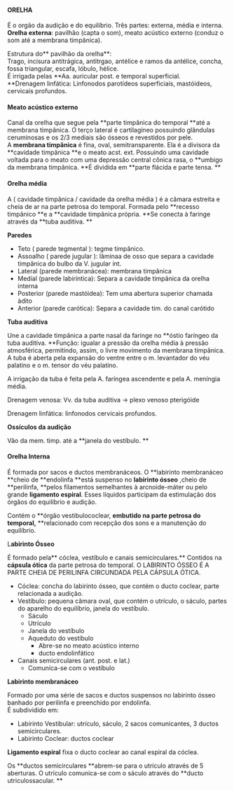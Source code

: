 #### ORELHA

É o orgão da audição e do equilíbrio. Três partes: externa, média e interna.  
**Orelha externa**: pavilhão \(capta o som\), meato acústico externo \(conduz o som até a membrana timpânica\).

Estrutura do** pavilhão da orelha**:  
Trago, incisura antitrágica, antitrgao, antélice e ramos da antélice, concha, fossa triangular, escafa, lóbulo, hélice.  
É irrigada pelas **Aa. auricular post. e temporal superficial.                            
**Drenagem linfática: Linfonodos parotídeos superficiais, mastóideos, cervicais profundos.

#### Meato acústico externo

Canal da orelha que segue pela **parte timpânica do temporal **até a membrana timpânica. O terço lateral é cartilagíneo possuindo glândulas ceruminosas e os 2/3 mediais são ósseos e revestidos por pele.  
A **membrana timpânica** é fina, oval, semitransparente. Ela é a divisora da **cavidade timpânica **e o meato acst. ext. Possuindo uma cavidade voltada para o meato com uma depressão central cônica rasa, o **umbigo da membrana timpânica. **É dividida em **parte flácida e parte tensa. **

#### Orelha média

A \( cavidade timpânica / cavidade da orelha média \) é a câmara estreita e cheia de ar na parte petrosa do temporal. Formada pelo **recesso timpânico **e a **cavidade timpânica própria. **Se conecta à faringe através da **tuba auditiva. **

**Paredes**

* Teto \( parede tegmental \): tegme timpânico.
* Assoalho \( parede jugular \): lâminaa de osso que separa a cavidade timpânica do bulbo da V. jugular int.
* Lateral \(parede membranácea\): membrana timpânica
* Medial \(parede labiríntica\): Separa a cavidade timpânica da orelha interna
* Posterior \(parede mastóidea\): Tem uma abertura superior chamada àdito
* Anterior \(parede carótica\): Separa a cavidade tim. do canal carótido

**Tuba auditiva**

Une a cavidade timpânica a parte nasal da faringe no **óstio faríngeo da tuba auditiva. **Função: igualar a pressão da orelha média à pressão atmosférica, permitindo, assim, o livre movimento da membrana timpânica. A tuba é aberta pela expansão do ventre entre o m. levantador do véu palatino e o m. tensor do véu palatino.

A irrigação da tuba é feita pela A. faríngea ascendente e pela A. meníngia média.

Drenagem venosa: Vv. da tuba auditiva -&gt; plexo venoso pterigóide

Drenagem linfática: linfonodos cervicais profundos.

**Ossículos da audição**

Vão da mem. timp. até a **janela do vestíbulo. **

#### Orelha Interna

É formada por sacos e ductos membranáceos. O **labirinto membranáceo **cheio de **endolinfa **está suspenso no **labirinto ósseo** ,cheio de **perilinfa, **pelos filamentos semelhantes à arcnoide-máter ou pelo grande **ligamento espiral**. Esses líquidos participam da estimulação dos órgãos do equilíbrio e audição.

Contém o **órgão vestibulococlear, **embutido na parte petrosa do temporal,** **relacionado com recepção dos sons e a manutenção do equilíbrio.

L**abirinto Ósseo**

É formado pela** cóclea, vestíbulo e canais semicirculares.** Contidos na **cápsula ótica** da parte petrosa do temporal. O LABIRINTO ÓSSEO É A PARTE CHEIA DE PERILINFA CIRCUNDADA PELA CÁPSULA ÓTICA.

* Cóclea: concha do labirinto ósseo, que contém o ducto coclear, parte relacionada a audição.
* Vestíbulo: pequena câmara oval, que contém o utrículo, o sáculo, partes do aparelho do equilíbrio, janela do vestíbulo.
  * Sáculo
  * Utrículo
  * Janela do vestíbulo
  * Aqueduto do vestíbulo
    * Abre-se no meato acústico interno
    * ducto endolinfático
* Canais semicirculares \(ant. post. e lat.\)
  * Comuníca-se com o vestíbulo

**Labirinto membranáceo**

Formado por uma série de sacos e ductos suspensos no labirinto ósseo banhado por perilinfa e preenchido por endolinfa.  
É subdividido em:

* Labirinto Vestibular: utrículo, sáculo, 2 sacos comunicantes, 3 ductos semicirculares.
* Labirinto Coclear: ductos coclear

**Ligamento espiral** fixa o ducto coclear ao canal espiral da cóclea.

Os **ductos semicirculares **abrem-se para o utrículo através de 5 aberturas. O utrículo comunica-se com o sáculo através do **ducto utriculossacular. **




